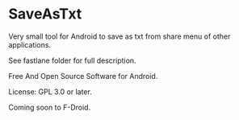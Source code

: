 # SaveAsTxt

Very small tool for Android to save as txt from share menu of other applications.

See fastlane folder for full description.

Free And Open Source Software for Android.

License: GPL 3.0 or later.

Coming soon to F-Droid.
